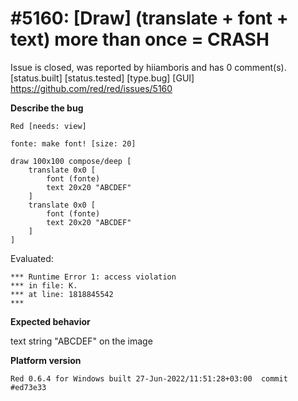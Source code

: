 
#5160: [Draw] (translate + font + text) more than once = CRASH
================================================================================
Issue is closed, was reported by hiiamboris and has 0 comment(s).
[status.built] [status.tested] [type.bug] [GUI]
<https://github.com/red/red/issues/5160>

**Describe the bug**
```
Red [needs: view]

fonte: make font! [size: 20]

draw 100x100 compose/deep [    
    translate 0x0 [    
        font (fonte) 
        text 20x20 "ABCDEF"
    ]
    translate 0x0 [    
        font (fonte) 
        text 20x20 "ABCDEF"
    ]
]
```
Evaluated:
```
*** Runtime Error 1: access violation
*** in file: K.
*** at line: 1818845542
***
```

**Expected behavior**

text string "ABCDEF" on the image

**Platform version**
```
Red 0.6.4 for Windows built 27-Jun-2022/11:51:28+03:00  commit #ed73e33 
```



